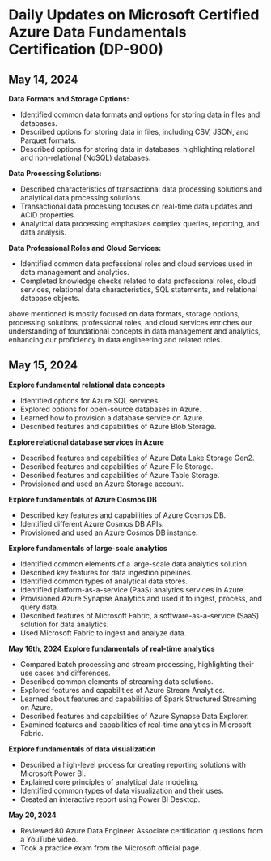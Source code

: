 # Daily Updates on Microsoft Certified Azure Data Fundamentals Certification (DP-900)

## May 14, 2024
**Data Formats and Storage Options:**
- Identified common data formats and options for storing data in files and databases.
- Described options for storing data in files, including CSV, JSON, and Parquet formats.
- Described options for storing data in databases, highlighting relational and non-relational (NoSQL) databases.
  
**Data Processing Solutions:**
- Described characteristics of transactional data processing solutions and analytical data processing solutions.
- Transactional data processing focuses on real-time data updates and ACID properties.
- Analytical data processing emphasizes complex queries, reporting, and data analysis.
 
**Data Professional Roles and Cloud Services:**
- Identified common data professional roles and cloud services used in data management and analytics.
- Completed knowledge checks related to data professional roles, cloud services, relational data characteristics, SQL statements, and relational database objects.

above mentioned is mostly focused on data formats, storage options, processing solutions, professional roles, and cloud services enriches our understanding of foundational concepts in data management and analytics, enhancing our proficiency in data engineering and related roles.

## May 15, 2024
**Explore fundamental relational data concepts**
- Identified options for Azure SQL services.
- Explored options for open-source databases in Azure.
- Learned how to provision a database service on Azure.
- Described features and capabilities of Azure Blob Storage.

**Explore relational database services in Azure**
- Described features and capabilities of Azure Data Lake Storage Gen2.
- Described features and capabilities of Azure File Storage.
- Described features and capabilities of Azure Table Storage.
- Provisioned and used an Azure Storage account.
  
**Explore fundamentals of Azure Cosmos DB**
- Described key features and capabilities of Azure Cosmos DB.
- Identified different Azure Cosmos DB APIs.
- Provisioned and used an Azure Cosmos DB instance.

**Explore fundamentals of large-scale analytics**
- Identified common elements of a large-scale data analytics solution.
- Described key features for data ingestion pipelines.
- Identified common types of analytical data stores.
- Identified platform-as-a-service (PaaS) analytics services in Azure.
- Provisioned Azure Synapse Analytics and used it to ingest, process, and query data.
- Described features of Microsoft Fabric, a software-as-a-service (SaaS) solution for data analytics.
- Used Microsoft Fabric to ingest and analyze data.

**May 16th, 2024**
**Explore fundamentals of real-time analytics**
- Compared batch processing and stream processing, highlighting their use cases and differences.
- Described common elements of streaming data solutions.
- Explored features and capabilities of Azure Stream Analytics.
- Learned about features and capabilities of Spark Structured Streaming on Azure.
- Described features and capabilities of Azure Synapse Data Explorer.
- Examined features and capabilities of real-time analytics in Microsoft Fabric.

**Explore fundamentals of data visualization**
- Described a high-level process for creating reporting solutions with Microsoft Power BI.
- Explained core principles of analytical data modeling.
- Identified common types of data visualization and their uses.
- Created an interactive report using Power BI Desktop.

**May 20, 2024**
- Reviewed 80 Azure Data Engineer Associate certification questions from a YouTube video.
- Took a practice exam from the Microsoft official page.


